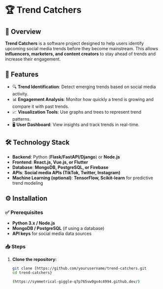 # 🏆 Trend Catchers

## 📌 Overview
**Trend Catchers** is a software project designed to help users identify upcoming social media trends before they become mainstream. This allows **influencers, marketers, and content creators** to stay ahead of trends and increase their engagement.

## 🚀 Features
- 🔍 **Trend Identification**: Detect emerging trends based on social media activity.
- 📊 **Engagement Analysis**: Monitor how quickly a trend is growing and compare it with past trends.
- 📈 **Visualization Tools**: Use graphs and trees to represent trend patterns.
- 🖥 **User Dashboard**: View insights and track trends in real-time.

## 🛠 Technology Stack
- **Backend**: Python (**Flask/FastAPI/Django**) or **Node.js**
- **Frontend**: **React.js, Vue.js, or Flutter**
- **Database**: **MongoDB, PostgreSQL, or Firebase**
- **APIs**: **Social media APIs (TikTok, Twitter, Instagram)**
- **Machine Learning (optional)**: **TensorFlow, Scikit-learn** for predictive trend modeling

## ⚙️ Installation
### ✅ Prerequisites
- **Python 3.x / Node.js**
- **MongoDB / PostgreSQL** (if using a database)
- **API keys** for social media data sources

### 📥 Steps
1. **Clone the repository:**
   ```sh
   git clone [https://github.com/yourusername/trend-catchers.git
   cd trend-catchers}

   (https://symmetrical-giggle-q7p765vw9gx4c4994.github.dev/)
